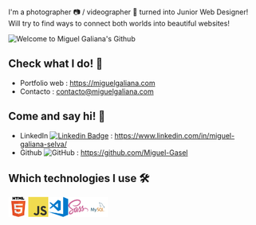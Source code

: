 I'm a photographer 📷 / videographer 🎥 turned into Junior Web Designer! Will try to find ways to connect both worlds into beautiful websites!

![Welcome to Miguel Galiana's Github](https://www.miguelgaliana.com/miguelgaliana.gif)

## Check what I do! 🎨
- Portfolio web : https://miguelgaliana.com
- Contacto      : contacto@miguelgaliana.com

##  Come and say hi! 🤙
- LinkedIn [![Linkedin Badge](https://img.shields.io/badge/-Miguel.Galiana-blue?style=flat-square&logo=Linkedin&logoColor=white&link=https://www.linkedin.com/in/miguel-galiana-selva/)](https://www.linkedin.com/in/miguel-galiana-selva/)      : https://www.linkedin.com/in/miguel-galiana-selva/
- Github ![GitHub](https://img.shields.io/badge/-GitHub-181717?style=flat-square&logo=github)       : https://github.com/Miguel-Gasel

## Which technologies I use 🛠

<img align="left" alt="HTML5" width="40px" src="https://raw.githubusercontent.com/github/explore/80688e429a7d4ef2fca1e82350fe8e3517d3494d/topics/html/html.png" />

<img align="left" alt="JavaScript" width="40px" src="https://raw.githubusercontent.com/github/explore/80688e429a7d4ef2fca1e82350fe8e3517d3494d/topics/javascript/javascript.png" />

<img align="left" alt="Visual Studio Code" width="40px" src="https://raw.githubusercontent.com/github/explore/80688e429a7d4ef2fca1e82350fe8e3517d3494d/topics/visual-studio-code/visual-studio-code.png" />

<img align="left" alt="Sass" width="40px" src="https://raw.githubusercontent.com/github/explore/80688e429a7d4ef2fca1e82350fe8e3517d3494d/topics/sass/sass.png" />

<img align="left" alt="MySQL" width="40px" src="https://raw.githubusercontent.com/github/explore/80688e429a7d4ef2fca1e82350fe8e3517d3494d/topics/mysql/mysql.png" />
